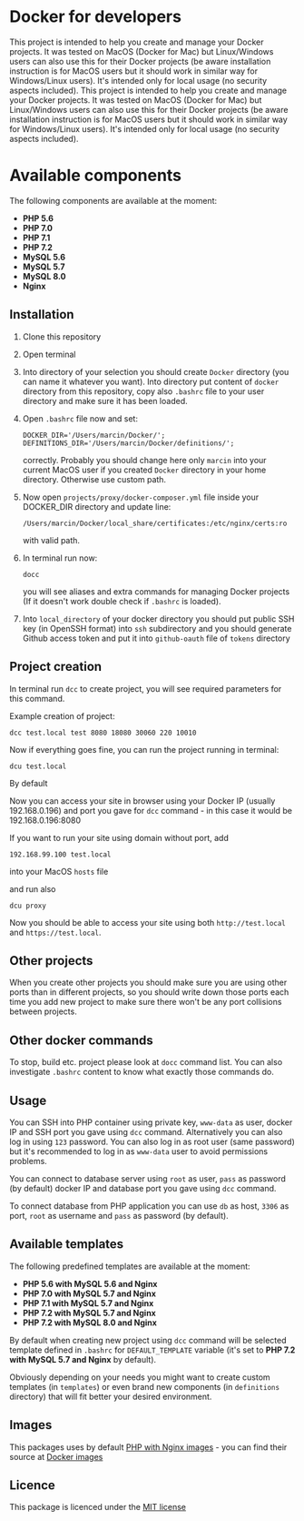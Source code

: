 # Docker for developers
This project is intended to help you create and manage your Docker projects. It was tested on MacOS (Docker for Mac) but Linux/Windows users can also use this for their Docker projects (be aware installation instruction is for MacOS users but it should work in similar way for Windows/Linux users). It's intended only for local usage (no security aspects included).
This project is intended to help you create and manage your Docker projects. It was tested on MacOS (Docker for Mac) but Linux/Windows users can also use this for their Docker projects (be aware installation instruction is for MacOS users but it should work in similar way for Windows/Linux users). It's intended only for local usage (no security aspects included).

 
# Available components
 
The following components are available at the moment:
- **PHP 5.6**
- **PHP 7.0**
- **PHP 7.1**
- **PHP 7.2**
- **MySQL 5.6**
- **MySQL 5.7**
- **MySQL 8.0**
- **Nginx**

## Installation

1. Clone this repository

2. Open terminal

3. Into directory of your selection you should create `Docker` directory (you can name it whatever you want). Into directory put content of `docker` directory from this repository, copy also `.bashrc` file to your user directory and make sure it has been loaded. 

4. Open `.bashrc` file now and set:

   ```
   DOCKER_DIR='/Users/marcin/Docker/';
   DEFINITIONS_DIR='/Users/marcin/Docker/definitions/';
   ```
   
   correctly. Probably you should change here only `marcin` into your current MacOS user if you created `Docker` directory in your home directory. Otherwise use custom path.
  
5. Now open `projects/proxy/docker-composer.yml` file inside your DOCKER_DIR directory and update line:

   ```
   /Users/marcin/Docker/local_share/certificates:/etc/nginx/certs:ro
   ```
   
   with valid path.
   
   
6. In terminal run now:

   ```
   docc
   ```
   
   you will see aliases and extra commands for managing Docker projects (If it doesn't work double check if `.bashrc` is loaded).
   
7. Into `local_directory` of your docker directory you should put public SSH key (in OpenSSH format) into `ssh` subdirectory and you should generate Github access token and put it into `github-oauth` file of `tokens` directory

## Project creation

In terminal run `dcc` to create project, you will see required parameters for this command.

Example creation of project:

```
dcc test.local test 8080 18080 30060 220 10010
```

Now if everything goes fine, you can run the project running in terminal:

```
dcu test.local
```

By default 

Now you can access your site in browser using your Docker IP (usually 192.168.0.196) and port you gave for `dcc` command - in this case it would be 192.168.0.196:8080

If you want to run your site using domain without port, add 

```
192.168.99.100 test.local
```
    
into your MacOS `hosts` file
    
and run also

```
dcu proxy
```

Now you should be able to access your site using both `http://test.local` and `https://test.local`.

## Other projects

When you create other projects you should make sure you are using other ports than in different projects, so you should write down those ports each time you add new project to make sure there won't be any port collisions between projects.

## Other docker commands

To stop, build etc. project please look at `docc` command list. You can also investigate `.bashrc` content to know what exactly those commands do. 

## Usage

You can SSH into PHP container using private key, `www-data` as user, docker IP and SSH port you gave using `dcc` command. Alternatively you can also log in using `123` password. You can also log in as root user (same password) but it's recommended to log in as `www-data` user to avoid permissions problems.

You can connect to database server using `root` as user, `pass` as password (by default) docker IP and database port you gave using `dcc` command.

To connect database from PHP application you can use `db` as host, `3306` as port, `root` as username and `pass` as password (by default).

## Available templates

The following predefined templates are available at the moment:

- **PHP 5.6 with MySQL 5.6 and Nginx**
- **PHP 7.0 with MySQL 5.7 and Nginx**
- **PHP 7.1 with MySQL 5.7 and Nginx**
- **PHP 7.2 with MySQL 5.7 and Nginx**
- **PHP 7.2 with MySQL 8.0 and Nginx**

By default when creating new project using `dcc` command will be selected template defined in `.bashrc` for `DEFAULT_TEMPLATE` variable (it's set to **PHP 7.2 with MySQL 5.7 and Nginx** by default).

Obviously depending on your needs you might want to create custom templates (in `templates`) or even brand new components (in `definitions` directory) that will fit better your desired environment.

## Images

This packages uses by default [PHP with Nginx images](https://hub.docker.com/r/mnabialek/laravel-php-nginx/) - you can find their source at [Docker images](https://hub.docker.com/r/mnabialek/docker-images/)

## Licence

This package is licenced under the [MIT license](http://opensource.org/licenses/MIT)
